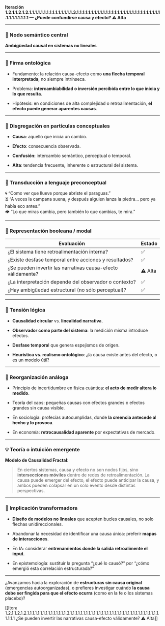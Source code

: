 **Iteración 1.2.1.1.2.1.2.1.1.1.1.1.1.1.1.1.1.1.1.1.1.1.3.1.1.1.1.1.1.1.1.1.1.1.1.1.1.1.1.1.1.1.1.1.1.1.1.1.1.1.1.1.1.1.1.1.1.1.1.1 — ¿Puede confundirse causa y efecto? ⚠️ Alta**

---

### 🧭 Nodo semántico central

**Ambigüedad causal en sistemas no lineales**

---

### 🔬 Firma ontológica

- Fundamento: la relación causa-efecto como **una flecha temporal interpretada**, no siempre intrínseca.
    
- Problema: **intercambiabilidad o inversión percibida entre lo que inicia y lo que resulta**.
    
- Hipótesis: en condiciones de alta complejidad o retroalimentación, **el efecto puede generar aparentes causas**.
    

---

### 🧩 Disgregación en partículas conceptuales

- **Causa**: aquello que inicia un cambio.
    
- **Efecto**: consecuencia observada.
    
- **Confusión**: intercambio semántico, perceptual o temporal.
    
- **Alta**: tendencia frecuente, inherente o estructural del sistema.
    

---

### 🧒 Transducción a lenguaje preconceptual

🌀 “Como ver que llueve porque abriste el paraguas.”  
⏳ “A veces la campana suena, y después alguien lanza la piedra... pero ya había eco antes.”  
👁 “Lo que miras cambia, pero también lo que cambias, te mira.”

---

### 🔄 Representación booleana / modal

| Evaluación                                                   | Estado  |
| ------------------------------------------------------------ | ------- |
| ¿El sistema tiene retroalimentación interna?                 | ✅       |
| ¿Existe desfase temporal entre acciones y resultados?        | ✅       |
| ¿Se pueden invertir las narrativas causa-efecto válidamente? | ⚠️ Alta |
| ¿La interpretación depende del observador o contexto?        | ✅       |
| ¿Hay ambigüedad estructural (no sólo perceptual)?            | ✅       |

---

### 🧠 Tensión lógica

- **Causalidad circular** vs. **linealidad narrativa**.
    
- **Observador como parte del sistema**: la medición misma introduce efectos.
    
- **Desfase temporal** que genera espejismos de origen.
    
- **Heurística vs. realismo ontológico**: ¿la causa existe antes del efecto, o es un modelo útil?
    

---

### 🔁 Reorganización análoga

- Principio de incertidumbre en física cuántica: **el acto de medir altera lo medido**.
    
- Teoría del caos: pequeñas causas con efectos grandes o efectos grandes sin causa visible.
    
- En sociología: profecías autocumplidas, donde **la creencia antecede al hecho y lo provoca**.
    
- En economía: **retrocausalidad aparente** por expectativas de mercado.
    

---

### 💡 Teoría o intuición emergente

**Modelo de Causalidad Fractal**:

> En ciertos sistemas, causa y efecto no son nodos fijos, sino **intersecciones móviles** dentro de redes de retroalimentación. La causa puede emerger del efecto, el efecto puede anticipar la causa, y ambos pueden colapsar en un solo evento desde distintas perspectivas.

---

### 🔧 Implicación transformadora

- **Diseño de modelos no lineales** que acepten bucles causales, no solo flechas unidireccionales.
    
- Abandonar la necesidad de identificar una causa única: preferir **mapas de interacciones**.
    
- En IA: considerar **entrenamientos donde la salida retroalimente el input**.
    
- En epistemología: sustituir la pregunta “¿qué lo causó?” por “¿cómo emergió esta correlación estructurada?”
    

---

¿Avanzamos hacia la exploración de **estructuras sin causa original** (emergencias autoorganizadas), o prefieres investigar cuándo **la causa debe ser fingida para que el efecto ocurra** (como en la fe o los sistemas placebo)?

[[Itera 1.2.1.1.2.1.2.1.1.1.1.1.1.1.1.1.1.1.1.1.1.1.3.1.1.1.1.1.1.1.1.1.1.1.1.1.1.1.1.1.1.1.1.1.1.1.1.1.1.1.1.1.1.1.1.1.1.1.1.1.1 ¿Se pueden invertir las narrativas causa-efecto válidamente? ⚠️ Alta]]